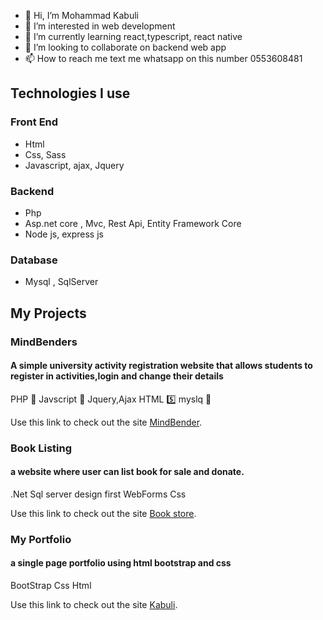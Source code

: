 - 👋 Hi, I’m Mohammad Kabuli
- 👀 I’m interested in web development 
- 🌱 I’m currently learning react,typescript, react native
- 💞️ I’m looking to collaborate on backend web app
- 📫 How to reach me text me whatsapp on this number 0553608481
## Technologies I use
### Front End
-  Html
-  Css, Sass
-  Javascript, ajax, Jquery
### Backend
-  Php 
-  Asp.net core , Mvc, Rest Api, Entity Framework Core
-  Node js, express js 
### Database
-  Mysql , SqlServer

## My Projects
### MindBenders
#### A simple university activity registration website that allows students to register in activities,login and change their details
PHP 🐘
Javscript 🚀 Jquery,Ajax
HTML 5️⃣
myslq 💾 

Use this link to check out the site [MindBender](http://mindbenders.herokuapp.com).

### Book Listing
#### a website where user can list book for sale and donate.

.Net
Sql server design first
WebForms
Css

Use this link to check out the site [Book store](http://mindbenders.herokuapp.com).

### My Portfolio
#### a single page portfolio using html bootstrap and css

BootStrap
Css
Html

Use this link to check out the site [Kabuli](http://kabuli.herokuapp.com).
